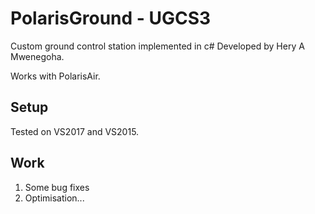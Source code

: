 # PolarisGround - UGCS3
Custom ground control station implemented in c#
Developed by Hery A Mwenegoha.

Works with PolarisAir.

## Setup
Tested on VS2017 and VS2015.

## Work
1. Some bug fixes
2. Optimisation...
